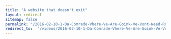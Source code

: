 ```yaml
---
title: "A website that doesn't exit"
layout: redirect
sitemap: false
permalink: "/2016-02-10-1-Da-Comrade-Vhere-Ve-Are-Goink-Ve-Vont-Need-Roads"
redirect_to:  "/videos/2016-02-10-1-Da-Comrade-Vhere-Ve-Are-Goink-Ve-Vont-Need-Roads"
---
```

